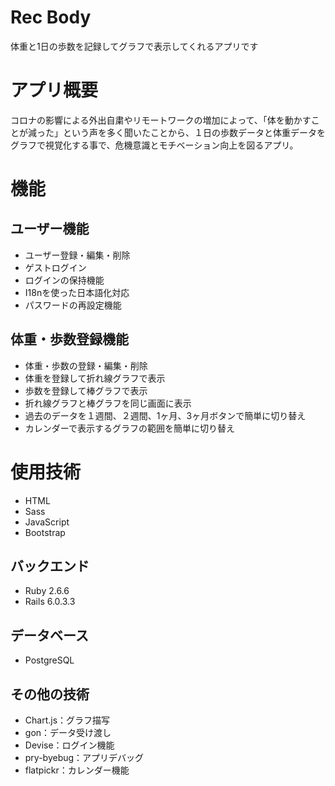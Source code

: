 # Rec Body
体重と1日の歩数を記録してグラフで表示してくれるアプリです

# アプリ概要
コロナの影響による外出自粛やリモートワークの増加によって、「体を動かすことが減った」という声を多く聞いたことから、１日の歩数データと体重データをグラフで視覚化する事で、危機意識とモチベーション向上を図るアプリ。

# 機能
## ユーザー機能
- ユーザー登録・編集・削除
- ゲストログイン
- ログインの保持機能
- I18nを使った日本語化対応
- パスワードの再設定機能

## 体重・歩数登録機能
- 体重・歩数の登録・編集・削除
- 体重を登録して折れ線グラフで表示
- 歩数を登録して棒グラフで表示
- 折れ線グラフと棒グラフを同じ画面に表示
- 過去のデータを１週間、２週間、1ヶ月、3ヶ月ボタンで簡単に切り替え
- カレンダーで表示するグラフの範囲を簡単に切り替え

# 使用技術
- HTML
- Sass
- JavaScript
- Bootstrap

## バックエンド
- Ruby 2.6.6
- Rails 6.0.3.3

## データベース
- PostgreSQL

## その他の技術
- Chart.js：グラフ描写
- gon：データ受け渡し
- Devise：ログイン機能
- pry-byebug：アプリデバッグ
- flatpickr：カレンダー機能